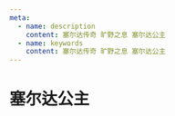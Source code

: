 ```yaml
---
meta:
  - name: description
    content: 塞尔达传奇 旷野之息 塞尔达公主
  - name: keywords
    content: 塞尔达传奇 旷野之息 塞尔达公主
---
```


# 塞尔达公主

<ImgView title="塞尔达公主" url="https://z.wiki/autoupload/20230727/1sm6.1544X2750-image.png" />
